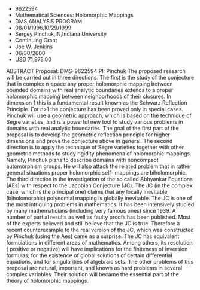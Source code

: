 
* 9622594
* Mathematical Sciences: Holomorphic Mappings
* DMS,ANALYSIS PROGRAM
* 08/01/1996,10/29/1999
* Sergey Pinchuk,IN,Indiana University
* Continuing Grant
* Joe W. Jenkins
* 06/30/2000
* USD 71,975.00

ABSTRACT Proposal: DMS-9622594 PI: Pinchuk The proposed research will be carried
out in three directions. The first is the study of the conjecture that in
complex n-space any proper holomorphic mapping between bounded domains with real
analytic boundaries extends to a proper holomorphic mapping between
neighborhoods of their closures. In dimension 1 this is a fundamental result
known as the Schwarz Reflection Principle. For n>1 the conjecture has been
proved only in special cases. Pinchuk will use a geometric approach, which is
based on the technique of Segre varieties, and is a powerful new tool to study
various problems in domains with real analytic boundaries. The goal of the first
part of the proposal is to develop the geometric reflection principle for higher
dimensions and prove the conjecture above in general. The second direction is to
apply the technique of Segre varieties together with other geometric methods to
study rigidity phenomena of holomorphic mappings. Namely, Pinchuk plans to
describe domains with noncompact automorphism groups. He will also attack the
related problem that in rather general situations proper holomorphic self-
mappings are biholomorphic. The third direction is the investigation of the so
called Abhyankar Equations (AEs) with respect to the Jacobian Conjecture (JC).
The JC (in the complex case, which is the principal one) claims that any locally
inevitable (biholomorphic) polynomial mapping is globally inevitable. The JC is
one of the most intriguing problems in mathematics. It has been intensively
studied by many mathematicians (including very famous ones) since 1939. A number
of partial results as well as faulty proofs has been published. Most of the
experts believed and still believe that the JC is true. Therefore a recent
counterexample to the real version of the JC, which was constructed by Pinchuk
(using the Aes) came as a surprise. The JC has equivalent formulations in
different areas of mathematics. Among others, its resolution ( positive or
negative) will have implications for the finiteness of inversion formulas, for
the existence of global solutions of certain differential equations, and for
singularities of algebraic sets. The other problems of this proposal are
natural, important, and known as hard problems in several complex variables.
Their solution will became the essential part of the theory of holomorphic
mappings.
